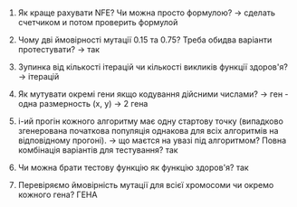 #

1. Як краще рахувати NFE? Чи можна просто формулою? -> сделать счетчиком и потом проверить формулой
2. Чому дві ймовірності мутації 0.15 та 0.75? Треба обидва варіанти протестувати? -> так
3. Зупинка від кількості ітерацій чи кількості викликів функції здоров'я? -> ітерацій
4. Як мутувати окремі гени якщо кодування дійсними числами? -> ген - одна размерность (x, y) -> 2 гена

5. i-ий прогін кожного алгоритму має одну стартову точку (випадково згенерована початкова популяція однакова для всіх алгоритмів на відповідному прогоні). -> що маєтся на увазі під алгоритмом? Повна комбінація варіантів для тестування? так
6. Чи можна брати тестову функцію як функцію здоров'я? так
7. Перевіряємо ймовірність мутації для всієї хромосоми чи окремо кожного гена? ГЕНА
